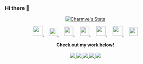 ### Hi there 👋

<!--
**Charmve/Charmve** is a ✨ _special_ ✨ repository because its `README.md` (this file) appears on your GitHub profile.

Here are some ideas to get you started:

- 🔭 I’m currently working on ...
- 🌱 I’m currently learning ...
- 👯 I’m looking to collaborate on ...
- 🤔 I’m looking for help with ...
- 💬 Ask me about ...
- 📫 How to reach me: ...
- 😄 Pronouns: ...
- ⚡ Fun fact: ...
-->

<p align="center">
  <a href="https://https://github.com/Charmve" class="rich-diff-level-one">
    <img src="https://github-readme-stats.vercel.app/api?username=Charmve&title_color=333&text_color=777" alt="Charmve's Stats" >
  </a>
</p>

<p align="center">
  <a href="https://charmve.blog.csdn.net/">
    <img src="https://img.icons8.com/material/48/000000/csdn.png" width="30px"/>
  </a>
  &emsp;
  <a href="https://my.oschina.net/charmve">
    <img src="https://img.icons8.com/ios-filled/50/000000/blogger.png" width="24px"/>
  </a>
  &emsp;
  <a href= "https://image.jiqizhixin.com/uploads/editor/d8595d93-e8c9-4abf-91f4-105384736912/%E5%9B%BE%E7%89%8712.jpg">
    <img src="https://img.icons8.com/ios-filled/50/000000/weixing.png" width="28px"/>
  </a>
  &emsp;
  <a href= "https://www.instagram.com/tony_zhang7/">
    <img src="https://img.icons8.com/ios-glyphs/256/000000/instagram-new.svg" width="28px"/>
  </a>
  &emsp;
  <a href="https://www.youtube.com/channel/UCxFkZjbpt0KyhEv1d342SQQ/videos?view_as=public">
    <img src="https://img.icons8.com/ios-filled/50/000000/youtube-play.png" width="30px"/>
  </a>
  &emsp;
  <a href="https://www.buymeacoffee.com/Charmve">
    <img src="https://img.icons8.com/ios-glyphs/256/000000/coffee.png" width="30px"/>
  </a> 
  &emsp;
  <a href="https://www.linkedin.com/in/%E4%BC%9F-%E5%BC%A0-647b29133/">
    <img src="https://img.icons8.com/ios-filled/256/000000/linkedin.svg" width="26px"/>
  </a>
  <br><br>
  <strong>Check out my work below!</strong>
  <br><br>
  <a href="https://badges.pufler.dev">
    <img src="https://badges.pufler.dev/visits/puf17640/puf17640?style=flat-square&color=black&logo=github">
  </a>
  <a href="https://badges.pufler.dev">
    <img src="https://badges.pufler.dev/years/puf17640?style=flat-square&color=black&logo=github">
  </a>
  <a href="https://badges.pufler.dev">
    <img src="https://badges.pufler.dev/repos/puf17640?style=flat-square&color=black&logo=github">
  </a>
  <a href="https://badges.pufler.dev">
    <img src="https://badges.pufler.dev/gists/puf17640?style=flat-square&color=black&logo=github">
  </a>
  <a href="https://badges.pufler.dev">
    <img src="https://badges.pufler.dev/commits/monthly/puf17640?style=flat-square&color=black&logo=github">
  </a>
</p>
